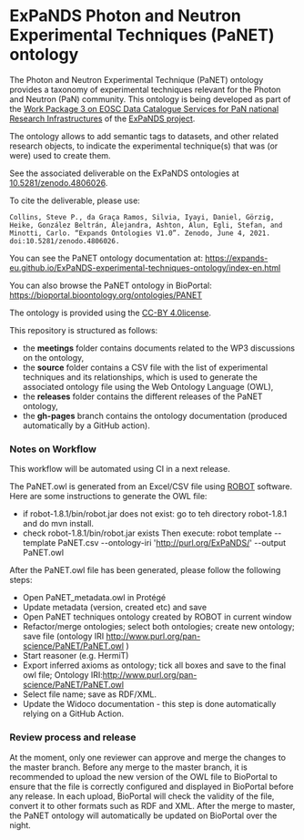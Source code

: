 # ExPaNDS Photon and Neutron Experimental Techniques (PaNET) ontology

The Photon and Neutron Experimental Technique (PaNET) ontology provides a taxonomy of experimental techniques relevant for the Photon and Neutron (PaN) community. This ontology is being developed as part of the [Work Package 3 on EOSC Data Catalogue Services for PaN national Research Infrastructures](https://expands-eu.github.io/WP1-reporting/reports-wp/reports-wp3.html) of the [ExPaNDS project](https://expands.eu/).


The ontology allows to add semantic tags to datasets, and other related research objects, to indicate the experimental technique(s) that was (or were) used to create them.

See the associated deliverable on the ExPaNDS ontologies at [10.5281/zenodo.4806026](https://doi.org/10.5281/zenodo.4806026).

To cite the deliverable, please use:

``Collins, Steve P., da Graça Ramos, Silvia, Iyayi, Daniel, Görzig, Heike, González Beltrán, Alejandra, Ashton, Alun, Egli, Stefan, and Minotti, Carlo. “Expands Ontologies V1.0”. Zenodo, June 4, 2021. doi:10.5281/zenodo.4806026.``

You can see the PaNET ontology documentation at: https://expands-eu.github.io/ExPaNDS-experimental-techniques-ontology/index-en.html

You can also browse the PaNET ontology in BioPortal: https://bioportal.bioontology.org/ontologies/PANET

The ontology is provided using the [CC-BY 4.0license](https://creativecommons.org/licenses/by/4.0/).

This repository is structured as follows:
- the **meetings** folder contains documents related to the WP3 discussions on the ontology,
- the **source** folder contains a CSV file with the list of experimental techniques and its relationships, which is used to generate the associated ontology file using the Web Ontology Language (OWL),
- the **releases** folder contains the different releases of the PaNET ontology,
- the **gh-pages** branch contains the ontology documentation (produced automatically by a GitHub action).

### Notes on Workflow

This workflow will be automated using CI in a next release.

The PaNET.owl is generated from an Excel/CSV file using [ROBOT](https://search.maven.org/artifact/org.obolibrary.robot/robot) software. 
Here are some instructions to generate the OWL file:
- if robot-1.8.1/bin/robot.jar does not exist: go to teh directory robot-1.8.1 and do mvn install.
- check robot-1.8.1/bin/robot.jar exists Then execute:
robot template --template PaNET.csv --ontology-iri 'http://purl.org/ExPaNDS/' --output PaNET.owl

After the PaNET.owl file has been generated, please follow the following steps: 

- Open PaNET_metadata.owl in Protégé
- Update metadata (version, created etc) and save
- Open PaNET techniques ontology created by ROBOT in current window
- Refactor/merge ontologies; select both ontologies; create new ontology; save file (ontology IRI http://www.purl.org/pan-science/PaNET/PaNET.owl )
- Start reasoner (e.g. HermiT)
- Export inferred axioms as ontology; tick all boxes and save to the final owl file; Ontology IRI:http://www.purl.org/pan-science/PaNET/PaNET.owl 
- Select file name; save as RDF/XML.
- Update the Widoco documentation - this step is done automatically relying on a GitHub Action. 


### Review process and release


At the moment, only one reviewer can approve and merge the changes to the master branch. Before any merge to the master branch, it is recommended to upload the new version of the OWL file to BioPortal to ensure that the file is correctly configured and displayed in BioPortal before any release. In each upload, BioPortal will check the validity of the file, convert it to other formats such as RDF and XML. After the merge to master, the PaNET ontology will automatically be updated on BioPortal over the night.






 
